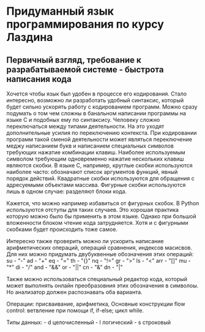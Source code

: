 # Придуманный язык программирования по курсу Лаздина

## Первичный взгляд, требование к разрабатываемой системе - быстрота написания кода

Хочется чтобы язык был удобен в процессе его кодирования. Стало интересно, возможно ли разработать удобный синтаксис, который будет сильно ускорять работу с кодированием программ. Можно сразу подумать о том чем сложны в банальном написании программы на языке C и подобных ему по синтаксису. Человеку сложно переключаться между типами деятельности. На это уходят дополнительные усилия по переключению контекста. При кодировании программ такой сменой деятельности может являться переключение меджу написанием букв и написанием специальных символов требующих нажатие комбинации клавиш. Наиболее используемым символом требующим одновременно нажатие нескольких клавиш являются скобки. В языке C, например, круглые скобки используются наиболее часто: обозначают список аргументов функций, явный порядок действий. Квадратные скобки используются для обращения с адресуемыми объектами массива. Фигурные скобки используются лишь в одном случае: разделяют блоки кода.

Кажется, что можно например избавиться от фигурных скобок. В Python используются отступы для таких случаев. Это хорошая практика которую можно было бы применить в этом языке. Однако при большой вложенности блоком чтение кода затрудняется. Хотя и с фигурными скобками будет происходить тоже самое. 

Интересно также проверить можно ли ускорить написание арифметических операций, операций сравнения, индексов масисвов. Для них можно придумать двубуквенные обозначения этих операций:
    su - "-"
    ad - "+"
    eq - "="
    th - "{}"
    nq - "!="
    gr - ">"
    ls - "<"
    arr - "[]"
    mu - "\*"
    di - "/"
    and - "&&"
    or - "||"
    cn - "&"
    dn - "|"

Также можно использоваться специальный редактор кода, который может выполнять онлайн преобразовния этих обозначения в символоы. Но анализатор должен распознавать оба варианта.

Операции: присваивание, арифметика, 
Основные конструкции flow control: ветвление при помощи if, if-else; цикл while.

Типы данных:
    - d целочисленный
    - l логический
    - s строковый
##  